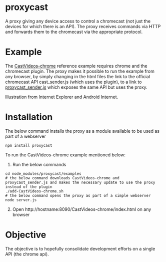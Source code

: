 # proxycast

A proxy giving any device access to control a chromecast (not just the devices for which there is an API).
The proxy receives commands via HTTP and forwards them to the chromecast via the appropriate protocol.

# Example
The [CastVideos-chrome](https://github.com/googlecast/CastVideos-chrome) reference example requires chrome and the chromecast plugin.
The proxy makes it possible to run the example from any browser, by simply changing in the html files the link to the official chromecast API cast_sender.js (which uses the plugin), to a link to [proxycast_sender.js](https://github.com/sergiogiogio/proxycast_sender.js) which exposes the same API but uses the proxy.

Illustration from Internet Explorer and Android Internet.

# Installation

The below command installs the proxy as a module available to be used as part of a webserver
```
npm install proxycast
```

To run the CastVideos-chrome example mentioned below:
 1. Run the below commands
```
cd node_modules/proxycast/examples
# the below command downloads CastVideos-chrome and proxycast_sender.js and makes the necessary update to use the proxy instead of the plugin
./add-CastVideos-chrome.sh
# the below command opens the proxy as part of a simple webserver
node server.js
```
 2. Open http://hostname:8090/CastVideos-chrome/index.html on any browser


# Objective
The objective is to hopefully consolidate development efforts on a single API (the chrome api).
